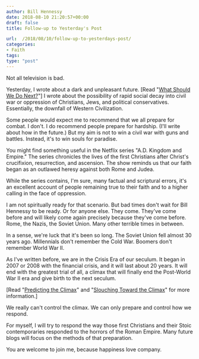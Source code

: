 ```yaml
---
author: Bill Hennessy
date: 2018-08-10 21:20:57+00:00
draft: false
title: Follow-up to Yesterday's Post

url:  /2018/08/10/follow-up-to-yesterdays-post/
categories:
- Faith
tags:
type: "post"
---
```


Not all television is bad.

Yesterday, I wrote about a dark and unpleasant future. [Read "[What Should We Do Next?](https://www.hennessysview.com/2018/08/10/what-should-we-do-next/)"] I wrote about the possibility of rapid social decay into civil war or oppression of Christians, Jews, and political conservatives. Essentially, the downfall of Western Civilization.

Some people would expect me to recommend that we all prepare for combat. I don't. I do recommend people prepare for hardship. (I'll write about how in the future.) But my aim is not to win a civil war with guns and battles. Instead, it's to win souls for paradise.

You might find something useful in the Netflix series "A.D. Kingdom and Empire." The series chronicles the lives of the first Christians after Christ's crucifixion, resurrection, and ascension. The show reminds us that our faith began as an outlawed heresy against both Rome and Judea.

While the series contains, I'm sure, many factual and scriptural errors, it's an excellent account of people remaining true to their faith and to a higher calling in the face of oppression.

I am not spiritually ready for that scenario. But bad times don't wait for Bill Hennessy to be ready. Or for anyone else. They come. They've come before and will likely come again precisely because they've come before. Rome, the Nazis, the Soviet Union. Many other terrible times in between.

In a sense, we're luck that it's been so long. The Soviet Union fell almost 30 years ago. Millennials don't remember the Cold War. Boomers don't remember World War II.

As I've written before, we are in the Crisis Era of our seculum. It began in 2007 or 2008 with the financial crisis, and it will last about 20 years. It will end with the greatest trial of all, a climax that will finally end the Post-World War II era and give birth to the next seculum.

[Read "[Predicting the Climax](https://www.hennessysview.com/2016/11/22/predicting-the-climax/)" and "[Slouching Toward the Climax](https://www.hennessysview.com/2017/02/11/slouching-toward-the-climax/)" for more information.]

We really can't control the climax. We can only prepare and control how we respond.

For myself, I will try to respond the way those first Christians and their Stoic contemporaries responded to the horrors of the Roman Empire. Many future blogs will focus on the methods of that preparation.

You are welcome to join me, because happiness love company.
